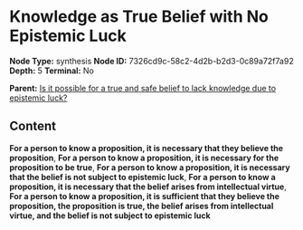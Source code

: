 # Knowledge as True Belief with No Epistemic Luck

**Node Type:** synthesis
**Node ID:** 7326cd9c-58c2-4d2b-b2d3-0c89a72f7a92
**Depth:** 5
**Terminal:** No

**Parent:** [Is it possible for a true and safe belief to lack knowledge due to epistemic luck?](is-it-possible-for-a-true-and-safe-belief-to-lack-knowledge-due-to-epistemic-luck-antithesis-df4b1447-b2d7-4a53-b5d4-bb0195a2f946.md)

## Content

**For a person to know a proposition, it is necessary that they believe the proposition**, **For a person to know a proposition, it is necessary for the proposition to be true**, **For a person to know a proposition, it is necessary that the belief is not subject to epistemic luck**, **For a person to know a proposition, it is necessary that the belief arises from intellectual virtue**, **For a person to know a proposition, it is sufficient that they believe the proposition, the proposition is true, the belief arises from intellectual virtue, and the belief is not subject to epistemic luck**
